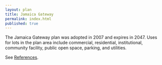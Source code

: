```yaml
---
layout: plan
title: Jamaica Gateway
permalink: index.html
published: true
---
```


The Jamaica Gateway plan was adopted in 2007 and expires in 2047. Uses for lots in the plan area include commercial, residential, institutional, community facility, public open space, parking, and utilities.

See [References](http://www.urbanreviewer.org/#page=references.html).